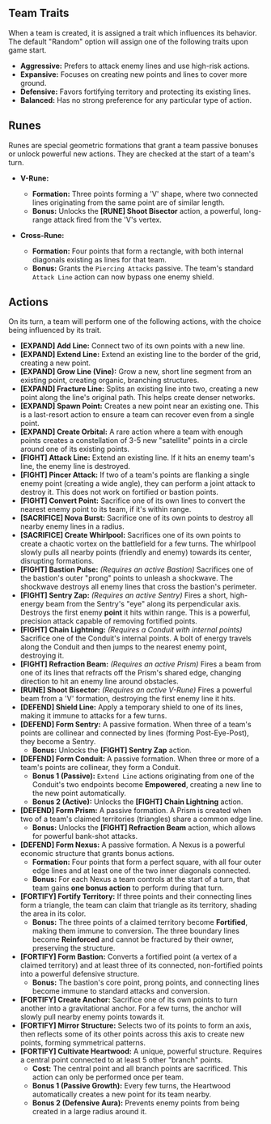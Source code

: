 ## Team Traits
When a team is created, it is assigned a trait which influences its behavior. The default "Random" option will assign one of the following traits upon game start.

*   **Aggressive:** Prefers to attack enemy lines and use high-risk actions.
*   **Expansive:** Focuses on creating new points and lines to cover more ground.
*   **Defensive:** Favors fortifying territory and protecting its existing lines.
*   **Balanced:** Has no strong preference for any particular type of action.

## Runes
Runes are special geometric formations that grant a team passive bonuses or unlock powerful new actions. They are checked at the start of a team's turn.

*   **V-Rune:**
    *   **Formation:** Three points forming a 'V' shape, where two connected lines originating from the same point are of similar length.
    *   **Bonus:** Unlocks the **[RUNE] Shoot Bisector** action, a powerful, long-range attack fired from the 'V's vertex.

*   **Cross-Rune:**
    *   **Formation:** Four points that form a rectangle, with both internal diagonals existing as lines for that team.
    *   **Bonus:** Grants the `Piercing Attacks` passive. The team's standard `Attack Line` action can now bypass one enemy shield.

## Actions
On its turn, a team will perform one of the following actions, with the choice being influenced by its trait.

*   **[EXPAND] Add Line:** Connect two of its own points with a new line.
*   **[EXPAND] Extend Line:** Extend an existing line to the border of the grid, creating a new point.
*   **[EXPAND] Grow Line (Vine):** Grow a new, short line segment from an existing point, creating organic, branching structures.
*   **[EXPAND] Fracture Line:** Splits an existing line into two, creating a new point along the line's original path. This helps create denser networks.
*   **[EXPAND] Spawn Point:** Creates a new point near an existing one. This is a last-resort action to ensure a team can recover even from a single point.
*   **[EXPAND] Create Orbital:** A rare action where a team with enough points creates a constellation of 3-5 new "satellite" points in a circle around one of its existing points.
*   **[FIGHT] Attack Line:** Extend an existing line. If it hits an enemy team's line, the enemy line is destroyed.
*   **[FIGHT] Pincer Attack:** If two of a team's points are flanking a single enemy point (creating a wide angle), they can perform a joint attack to destroy it. This does not work on fortified or bastion points.
*   **[FIGHT] Convert Point:** Sacrifice one of its own lines to convert the nearest enemy point to its team, if it's within range.
*   **[SACRIFICE] Nova Burst:** Sacrifice one of its own points to destroy all nearby enemy lines in a radius.
*   **[SACRIFICE] Create Whirlpool:** Sacrifices one of its own points to create a chaotic vortex on the battlefield for a few turns. The whirlpool slowly pulls all nearby points (friendly and enemy) towards its center, disrupting formations.
*   **[FIGHT] Bastion Pulse:** _(Requires an active Bastion)_ Sacrifices one of the bastion's outer "prong" points to unleash a shockwave. The shockwave destroys all enemy lines that cross the bastion's perimeter.
*   **[FIGHT] Sentry Zap:** _(Requires an active Sentry)_ Fires a short, high-energy beam from the Sentry's "eye" along its perpendicular axis. Destroys the first enemy **point** it hits within range. This is a powerful, precision attack capable of removing fortified points.
*   **[FIGHT] Chain Lightning:** _(Requires a Conduit with internal points)_ Sacrifice one of the Conduit's internal points. A bolt of energy travels along the Conduit and then jumps to the nearest enemy point, destroying it.
*   **[FIGHT] Refraction Beam:** _(Requires an active Prism)_ Fires a beam from one of its lines that refracts off the Prism's shared edge, changing direction to hit an enemy line around obstacles.
*   **[RUNE] Shoot Bisector:** _(Requires an active V-Rune)_ Fires a powerful beam from a 'V' formation, destroying the first enemy line it hits.
*   **[DEFEND] Shield Line:** Apply a temporary shield to one of its lines, making it immune to attacks for a few turns.
*   **[DEFEND] Form Sentry:** A passive formation. When three of a team's points are collinear and connected by lines (forming Post-Eye-Post), they become a Sentry.
    *   **Bonus:** Unlocks the **[FIGHT] Sentry Zap** action.
*   **[DEFEND] Form Conduit:** A passive formation. When three or more of a team's points are collinear, they form a Conduit.
    *   **Bonus 1 (Passive):** `Extend Line` actions originating from one of the Conduit's two endpoints become **Empowered**, creating a new line to the new point automatically.
    *   **Bonus 2 (Active):** Unlocks the **[FIGHT] Chain Lightning** action.
*   **[DEFEND] Form Prism:** A passive formation. A Prism is created when two of a team's claimed territories (triangles) share a common edge line.
    *   **Bonus:** Unlocks the **[FIGHT] Refraction Beam** action, which allows for powerful bank-shot attacks.
*   **[DEFEND] Form Nexus:** A passive formation. A Nexus is a powerful economic structure that grants bonus actions.
    *   **Formation:** Four points that form a perfect square, with all four outer edge lines and at least one of the two inner diagonals connected.
    *   **Bonus:** For each Nexus a team controls at the start of a turn, that team gains **one bonus action** to perform during that turn.
*   **[FORTIFY] Fortify Territory:** If three points and their connecting lines form a triangle, the team can claim that triangle as its territory, shading the area in its color.
    *   **Bonus:** The three points of a claimed territory become **Fortified**, making them immune to conversion. The three boundary lines become **Reinforced** and cannot be fractured by their owner, preserving the structure.
*   **[FORTIFY] Form Bastion:** Converts a fortified point (a vertex of a claimed territory) and at least three of its connected, non-fortified points into a powerful defensive structure.
    *   **Bonus:** The bastion's core point, prong points, and connecting lines become immune to standard attacks and conversion.
*   **[FORTIFY] Create Anchor:** Sacrifice one of its own points to turn another into a gravitational anchor. For a few turns, the anchor will slowly pull nearby enemy points towards it.
*   **[FORTIFY] Mirror Structure:** Selects two of its points to form an axis, then reflects some of its other points across this axis to create new points, forming symmetrical patterns.
*   **[FORTIFY] Cultivate Heartwood:** A unique, powerful structure. Requires a central point connected to at least 5 other "branch" points.
    *   **Cost:** The central point and all branch points are sacrificed. This action can only be performed once per team.
    *   **Bonus 1 (Passive Growth):** Every few turns, the Heartwood automatically creates a new point for its team nearby.
    *   **Bonus 2 (Defensive Aura):** Prevents enemy points from being created in a large radius around it.